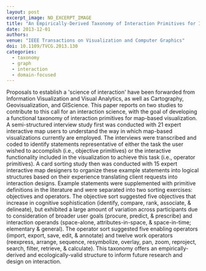 ```yaml
---
layout: post
excerpt_image: NO_EXCERPT_IMAGE
title: "An Empirically-Derived Taxonomy of Interaction Primitives for Interactive Cartography and Geovisualization"
date: 2013-12-01
authors: 
venue: "IEEE Transactions on Visualization and Computer Graphics"
doi: 10.1109/TVCG.2013.130
categories:
  - taxonomy
  - graph
  - interaction
  - domain-focused
---
```

Proposals to establish a 'science of interaction' have been forwarded from Information Visualization and Visual Analytics, as well as Cartography, Geovisualization, and GIScience. This paper reports on two studies to contribute to this call for an interaction science, with the goal of developing a functional taxonomy of interaction primitives for map-based visualization. A semi-structured interview study first was conducted with 21 expert interactive map users to understand the way in which map-based visualizations currently are employed. The interviews were transcribed and coded to identify statements representative of either the task the user wished to accomplish (i.e., objective primitives) or the interactive functionality included in the visualization to achieve this task (i.e., operator primitives). A card sorting study then was conducted with 15 expert interactive map designers to organize these example statements into logical structures based on their experience translating client requests into interaction designs. Example statements were supplemented with primitive definitions in the literature and were separated into two sorting exercises: objectives and operators. The objective sort suggested five objectives that increase in cognitive sophistication (identify, compare, rank, associate, & delineate), but exhibited a large amount of variation across participants due to consideration of broader user goals (procure, predict, & prescribe) and interaction operands (space-alone, attributes-in-space, & space-in-time; elementary & general). The operator sort suggested five enabling operators (import, export, save, edit, & annotate) and twelve work operators (reexpress, arrange, sequence, resymbolize, overlay, pan, zoom, reproject, search, filter, retrieve, & calculate). This taxonomy offers an empirically-derived and ecologically-valid structure to inform future research and design on interaction.
